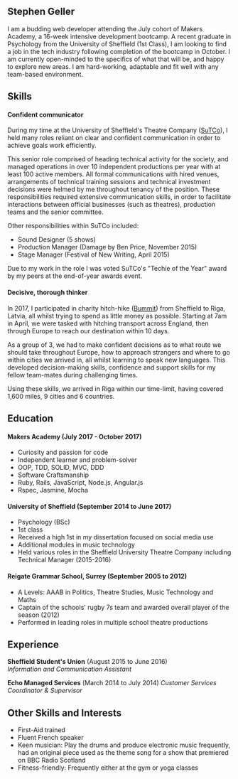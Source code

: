 ## Stephen Geller

I am a budding web developer attending the July cohort of Makers Academy, a 16-week intensive development bootcamp. A recent graduate in Psychology from the University of Sheffield (1st Class), I am looking to find a job in the tech industry following completion of the bootcamp in October. I am currently open-minded to the specifics of what that will be, and happy to explore new areas. I am hard-working, adaptable and fit well with any team-based environment.

## Skills

#### Confident communicator

During my time at the University of Sheffield's Theatre Company ([SuTCo](http://www.sutco.org/)), I held many roles reliant on clear and confident communication in order to achieve goals work efficiently.

This senior role comprised of heading technical activity for the society, and managed operations in over 10 independent productions per year with at least 100 active members. All formal communications with hired venues, arrangements of technical training sessions and technical investment decisions were helmed by me throughout tenancy of the position.
These responsibilities required extensive communication skills, in order to facilitate interactions between official businesses (such as theatres), production teams and the senior committee.

Other responsibilities within SuTCo included:
- Sound Designer (5 shows)
- Production Manager (Damage by Ben Price, November 2015)
- Stage Manager (Festival of New Writing, April 2015)

Due to my work in the role I was voted SuTCo's "Techie of the Year" award by my peers at the end-of-year awards event.


#### Decisive, thorough thinker

In 2017, I participated in charity hitch-hike ([Bummit](bummit.co.uk)) from Sheffield to Riga, Latvia, all whilst trying to spend as little money as possible. Starting at 7am in April, we were tasked with hitching transport across England, then through Europe to reach our destination within 10 days.

As a group of 3, we had to make confident decisions as to what route we should take throughout Europe, how to approach strangers and where to go within cities we arrived in, all whilst learning to speak new languages. This developed decision-making skills, confidence and support skills for my fellow team-mates during challenging times.

Using these skills, we arrived in Riga within our time-limit, having covered 1,600 miles, 9 cities and 6 countries.

## Education

#### Makers Academy (July 2017 - October 2017)

- Curiosity and passion for code
- Independent learner and problem-solver
- OOP, TDD, SOLID, MVC, DDD
- Software Craftsmanship
- Ruby, Rails, JavaScript, Node.js, Angular.js
- Rspec, Jasmine, Mocha

#### University of Sheffield (September 2014 to June 2017)

- Psychology (BSc)
- 1st class
- Received a high 1st in my dissertation focused on social media use
- Additional modules in music technology
- Held various roles in the Sheffield University Theatre Company including Technical Manager (2015-2016)

#### Reigate Grammar School, Surrey (September 2005 to 2012)

- A Levels: AAAB in Politics, Theatre Studies, Music Technology and Maths
- Captain of the schools' rugby 7s team and awarded overall player of the season (2012)
- Performed in leading roles in multiple school theatre productions


## Experience

**Sheffield Student's Union** (August 2015 to June 2016)    
*Information and Communication Assistant*

**Echo Managed Services** (March 2014 to July 2014)
*Customer Services Coordinator & Supervisor*

## Other Skills and Interests
- First-Aid trained
- Fluent French speaker
- Keen musician: Play the drums and produce electronic music frequently, had an original piece used as the theme song for a show that premiered on BBC Radio Scotland
- Fitness-friendly: Frequently either at the gym or yoga classes
